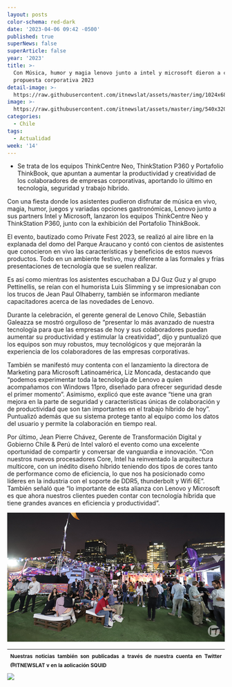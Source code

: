 ```yaml
---
layout: posts
color-schema: red-dark
date: '2023-04-06 09:42 -0500'
published: true
superNews: false
superArticle: false
year: '2023'
title: >-
  Con Música, humor y magia lenovo junto a intel y microsoft dieron a conocer si
  propuesta corporativa 2023
detail-image: >-
  https://raw.githubusercontent.com/itnewslat/assets/master/img/1024x680/lanzamiento-lenovo-g.jpg
image: >-
  https://raw.githubusercontent.com/itnewslat/assets/master/img/540x320/lanzamiento-lenovo-p.jpg
categories:
  - Chile
tags:
  - Actualidad
week: '14'
---
```

- Se trata de los equipos ThinkCentre Neo, ThinkStation P360 y Portafolio ThinkBook, que apuntan a aumentar la productividad y creatividad de los colaboradores de empresas corporativas, aportando lo último en tecnología, seguridad y trabajo híbrido.


Con una fiesta donde los asistentes pudieron disfrutar de música en vivo, magia, humor, juegos y variadas opciones gastronómicas, Lenovo junto a sus partners Intel y Microsoft, lanzaron los equipos ThinkCentre Neo y ThinkStation P360, junto con la exhibición del Portafolio ThinkBook.

El evento, bautizado como Private Fest 2023, se realizó al aire libre en la explanada del domo del Parque Araucano y contó con cientos de asistentes que conocieron en vivo las características y beneficios de estos nuevos productos. Todo en un ambiente festivo, muy diferente a las formales y frías presentaciones de tecnología que se suelen realizar.

Es así como mientras los asistentes escuchaban a DJ Guz Guz y al grupo Pettinellis, se reían con el humorista Luis Slimming y se impresionaban con los trucos de Jean Paul Olhaberry, también se informaron mediante capacitadores acerca de las novedades de Lenovo.

Durante la celebración, el gerente general de Lenovo Chile, Sebastián Galeazza se mostró orgulloso de “presentar lo más avanzado de nuestra tecnología para que las empresas de hoy y sus colaboradores puedan aumentar su productividad y estimular la creatividad”, dijo y puntualizó que los equipos son muy robustos, muy tecnológicos y que mejorarán la experiencia de los colaboradores de las empresas corporativas.

También se manifestó muy contenta con el lanzamiento la directora de Marketing para Microsoft Latinoamérica, Liz Moncada, destacando que “podemos experimentar toda la tecnología de Lenovo a quien acompañamos con Windows 11pro, diseñado para ofrecer seguridad desde el primer momento”. Asimismo, explicó que este avance “tiene una gran mejora en la parte de seguridad y características únicas de colaboración y de productividad que son tan importantes en el trabajo híbrido de hoy”. Puntualizó además que su sistema protege tanto al equipo como los datos del usuario y permite la colaboración en tiempo real.

Por último, Jean Pierre Chávez, Gerente de Transformación Digital y Gobierno Chile & Perú de Intel valoró el evento como una excelente oportunidad de compartir y conversar de vanguardia e innovación. “Con nuestros nuevos procesadores Core, Intel ha reinventado la arquitectura multicore, con un inédito diseño híbrido teniendo dos tipos de cores tanto de performance como de eficiencia, lo que nos ha posicionado como líderes en la industria con el soporte de DDR5, thunderbolt y Wifi 6E”. También señaló que “lo importante de esta alianza con Lenovo y Microsoft es que ahora nuestros clientes pueden contar con tecnología híbrida que tiene grandes avances en eficiencia y productividad”.

![](https://raw.githubusercontent.com/itnewslat/assets/master/img/540x320/lanzamiento-lenovo-p.jpg)

<table style="height: 42px;" width="569">
<tbody>
<tr>
<td style="text-align: justify;"><sub><strong>Nuestras noticias también son publicadas a través de nuestra cuenta en Twitter <a href="https://twitter.com/itnewslat?lang=es">@ITNEWSLAT</a> y en la aplicación <a href="https://squidapp.co/en/">SQUID</a></strong></sub></td>
</tr>
</tbody>
</table>
<img src="https://tracker.metricool.com/c3po.jpg?hash=56f88a41e39ab42c063cc51676587a04"/>
